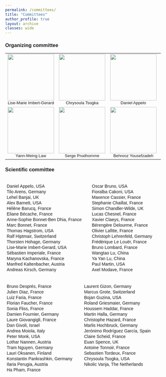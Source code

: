 ```yaml
---
permalink: /committees/
title: "Committees"
author_profile: true
layout: archive
classes: wide
---
```


### Organizing committee

<table>
  <tr>
    <td align="center">
      <img src="{{ site.baseurl }}/assets/images/lmig_color_150x210.jpg" height="150"/><br/>
      <sub>Lise-Marie Imbert-Gerard</sub>
    </td>
    <td align="center">
      <img src="{{ site.baseurl }}/assets/images/ct_portrait_0.jpg" height="150"/><br/>
      <sub>Chrysoula Tsogka</sub>
    </td>
    <td align="center">
      <img src="{{ site.baseurl }}/assets/images/daniel_appelo_math.jpeg" height="150"/><br/>
      <sub>Daniel Appelo</sub>
    </td>
    <td align="center">
      <img src="{{ site.baseurl }}/assets/images/hag.jpg" height="150"/><br/>
      <sub>Thomas Hagstrom</sub>
    </td>
  </tr>
  <tr>
    <td align="center">
      <img src="{{ site.baseurl }}/assets/images/YML.JPG" height="150"/><br/>
      <sub>Yann-Meing Law</sub>
    </td>
    <td align="center">
      <img src="{{ site.baseurl }}/assets/images/pPrudhomme.jpg" height="150"/><br/>
      <sub>Serge Prudhomme</sub>
    </td>
    <td align="center">
      <img src="{{ site.baseurl }}/assets/images/Behrooz.jpg" height="150"/><br/>
      <sub>Behrooz Yousefzadeh</sub>
    </td>
  </tr>
</table>


### Scientific committee

<html lang="en">
<head>
    <meta charset="UTF-8">
    <meta name="viewport" content="width=device-width, initial-scale=1.0">
    <style>
        body {
            font-family: Arial, sans-serif;
            margin: 10px;
        }
        h1 {
            text-align: center;
        }
        .container {
            display: flex;
            flex-wrap: wrap;
            justify-content: space-around;
        }
        .column {
            flex: 1;
            min-width: 200px;
            margin: 5px;
        }
        ul {
            list-style-type: none;
            padding: 0;
        }
        li {
            margin: 2px 0;
        }
    </style>
</head>
<body>
    <div class="container">
        <div class="column">
            <ul>
                <li>Daniel Appelo, USA</li>
                <li>Tilo Arens, Germany</li>
                <li>Lehel Banjai, UK</li>
                <li>Alex Barnett, USA</li>
                <li>Hélène Barucq, France</li>
                <li>Eliane Bécache, France</li>
                <li>Anne-Sophie Bonnet-Ben Dhia, France</li>
                <li>Marc Bonnet, France</li>
                <li>Thomas Hagstrom, USA</li>
                <li>Ralf Hiptmair, Switzerland</li>
                <li>Thorsten Hohage, Germany</li>
                <li>Lise-Marie Imbert-Gerard, USA</li>
                <li>Sébastien Imperiale, France</li>
                <li>Maryna Kachanovska, France</li>
                <li>Manfred Kaltenbacher, Austria</li>
                <li>Andreas Kirsch, Germany</li>
			</ul>
        </div>
        <div class="column">
            <ul>
                <li>Oscar Bruno, USA</li>
                <li>Fioralba Cakoni, USA</li>
                <li>Maxence Cassier, France</li>
                <li>Stephanie Chaillat, France</li>
                <li>Simon Chandler-Wilde, UK</li>
                <li>Lucas Chesnel, France</li>
                <li>Xavier Claeys, France</li>
                <li>Bérengère Delourme, France</li>
                <li>Olivier Lafitte, France</li>
                <li>Christoph Lehrenfeld, Germany</li>
                <li>Frédérique Le Louër, France</li>
                <li>Bruno Lombard, France</li>
                <li>Wangtao Lu, China</li>
                <li>Ya Yan Lu, China</li>
                <li>Paul Martin, USA</li>
                <li>Axel Modave, France</li>
            </ul>
        </div>
        <div class="column">
            <ul>
                <li>Bruno Després, France</li>
                <li>Julien Diaz, France</li>
                <li>Luiz Faria, France</li>
                <li>Florian Faucher, France</li>
                <li>Sonia Fliss, France</li>
                <li>Damien Fournier, Germany</li>
                <li>Laure Giovangigli, France</li>
                <li>Dan Givoli, Israel</li>
                <li>Andrea Moiola, Italy</li>
                <li>Peter Monk, USA</li>
                <li>Lothar Nannen, Austria</li>
                <li>Tram Nguyen, Germany</li>
                <li>Lauri Oksanen, Finland</li>
                <li>Konstantin Pankrashkin, Germany</li>
                <li>Ilaria Perugia, Austria</li>
                <li>Ha Pham, France</li>
            </ul>
        </div>
        <div class="column">
            <ul>
                <li>Laurent Gizon, Germany</li>
                <li>Marcus Grote, Switzerland</li>
                <li>Bojan Guzina, USA</li>
                <li>Roland Griesmaier, Germany</li>
                <li>Houssem Haddar, France</li>
                <li>Martin Halla, Germany</li>
                <li>Christophe Hazard, France</li>
                <li>Marlis Hochbruck, Germany</li>
                <li>Jerónimo Rodríguez García, Spain</li>
                <li>Claire Scheid, France</li>
                <li>Euan Spence, UK</li>
                <li>Antoine Tonnoir, France</li>
                <li>Sebastien Tordeux, France</li>
                <li>Chrysoula Tsogka, USA</li>
                <li>Nikolic Vanja, The Netherlands</li>
            </ul>
        </div>
    </div>
</body>
</html>

